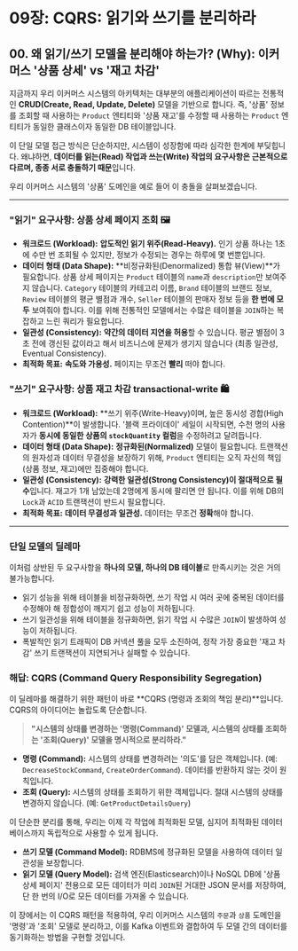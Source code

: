 # 09장: CQRS: 읽기와 쓰기를 분리하라

## 00. 왜 읽기/쓰기 모델을 분리해야 하는가? (Why): 이커머스 '상품 상세' vs '재고 차감'

지금까지 우리 이커머스 시스템의 아키텍처는 대부분의 애플리케이션이 따르는 전통적인 **CRUD(Create, Read, Update, Delete)** 모델을 기반으로 합니다. 즉, '상품' 정보를 조회할 때 사용하는 `Product` 엔티티와 '상품 재고'를 수정할 때 사용하는 `Product` 엔티티가 동일한 클래스이자 동일한 DB 테이블입니다.

이 단일 모델 접근 방식은 단순하지만, 시스템이 성장함에 따라 심각한 한계에 부딪힙니다. 왜냐하면, **데이터를 읽는(Read) 작업과 쓰는(Write) 작업의 요구사항은 근본적으로 다르며, 종종 서로 충돌하기 때문**입니다.

우리 이커머스 시스템의 '상품' 도메인을 예로 들어 이 충돌을 살펴보겠습니다.

---

### "읽기" 요구사항: 상품 상세 페이지 조회 🖼️

* **워크로드 (Workload):** **압도적인 읽기 위주(Read-Heavy).** 인기 상품 하나는 1초에 수만 번 조회될 수 있지만, 정보가 수정되는 경우는 하루에 몇 번뿐입니다.
* **데이터 형태 (Data Shape):** **비정규화된(Denormalized) 통합 뷰(View)**가 필요합니다. 상품 상세 페이지는 `Product` 테이블의 `name`과 `description`만 보여주지 않습니다. `Category` 테이블의 카테고리 이름, `Brand` 테이블의 브랜드 정보, `Review` 테이블의 평균 별점과 개수, `Seller` 테이블의 판매자 정보 등을 **한 번에 모두** 보여줘야 합니다. 이를 위해 전통적인 모델에서는 수많은 테이블을 `JOIN`하는 복잡하고 느린 쿼리가 필요합니다.
* **일관성 (Consistency):** **약간의 데이터 지연을 허용**할 수 있습니다. 평균 별점이 3초 전에 갱신된 값이라고 해서 비즈니스에 문제가 생기지 않습니다 (최종 일관성, Eventual Consistency).
* **최적화 목표:** **속도와 가용성.** 페이지는 무조건 **빨리** 떠야 합니다.

### "쓰기" 요구사항: 상품 재고 차감  transactional-write 🛍️

* **워크로드 (Workload):** **쓰기 위주(Write-Heavy)이며, 높은 동시성 경합(High Contention)**이 발생합니다. '블랙 프라이데이' 세일이 시작되면, 수천 명의 사용자가 **동시에 동일한 상품의 `stockQuantity` 컬럼**을 수정하려고 달려듭니다.
* **데이터 형태 (Data Shape):** **정규화된(Normalized)** 모델이 필요합니다. 트랜잭션의 원자성과 데이터 무결성을 보장하기 위해, `Product` 엔티티는 오직 자신의 책임(상품 정보, 재고)에만 집중해야 합니다.
* **일관성 (Consistency):** **강력한 일관성(Strong Consistency)이 절대적으로 필수**입니다. 재고가 1개 남았는데 2명에게 동시에 팔리면 안 됩니다. 이를 위해 DB의 `Lock`과 `ACID` 트랜잭션이 반드시 필요합니다.
* **최적화 목표:** **데이터 무결성과 일관성.** 데이터는 무조건 **정확**해야 합니다.

---

### 단일 모델의 딜레마

이처럼 상반된 두 요구사항을 **하나의 모델, 하나의 DB 테이블**로 만족시키는 것은 거의 불가능합니다.

* 읽기 성능을 위해 테이블을 비정규화하면, 쓰기 작업 시 여러 곳에 중복된 데이터를 수정해야 해 정합성이 깨지기 쉽고 성능이 저하됩니다.
* 쓰기 일관성을 위해 테이블을 정규화하면, 읽기 작업 시 수많은 `JOIN`이 발생하여 성능이 저하됩니다.
* 폭발적인 읽기 트래픽이 DB 커넥션 풀을 모두 소진하여, 정작 가장 중요한 '재고 차감' 쓰기 트랜잭션이 지연되거나 실패할 수 있습니다.

### 해답: CQRS (Command Query Responsibility Segregation)

이 딜레마를 해결하기 위한 패턴이 바로 **CQRS (명령과 조회의 책임 분리)**입니다. CQRS의 아이디어는 놀랍도록 단순합니다.

> **"시스템의 상태를 변경하는 '명령(Command)' 모델과, 시스템의 상태를 조회하는 '조회(Query)' 모델을 명시적으로 분리하라."**



* **명령 (Command):** 시스템의 상태를 변경하려는 '의도'를 담은 객체입니다. (예: `DecreaseStockCommand`, `CreateOrderCommand`). 데이터를 반환하지 않는 것이 원칙입니다.
* **조회 (Query):** 시스템의 상태를 조회하기 위한 객체입니다. 절대 시스템의 상태를 변경하지 않습니다. (예: `GetProductDetailsQuery`)

이 단순한 분리를 통해, 우리는 이제 각 작업에 최적화된 모델, 심지어 최적화된 데이터베이스까지 독립적으로 사용할 수 있게 됩니다.

* **쓰기 모델 (Command Model):** RDBMS에 정규화된 모델을 사용하여 데이터 일관성을 보장합니다.
* **읽기 모델 (Query Model):** 검색 엔진(Elasticsearch)이나 NoSQL DB에 '상품 상세 페이지' 전용으로 모든 데이터가 미리 `JOIN`된 거대한 JSON 문서를 저장하여, 단 한 번의 I/O로 모든 데이터를 가져올 수 있습니다.

이 장에서는 이 CQRS 패턴을 적용하여, 우리 이커머스 시스템의 `주문`과 `상품` 도메인을 '명령'과 '조회' 모델로 분리하고, 이를 Kafka 이벤트와 결합하여 두 모델 간의 데이터를 동기화하는 방법을 구현할 것입니다.